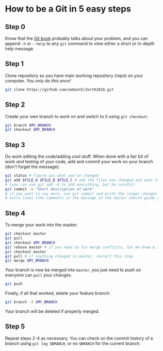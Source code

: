 # How to be a Git in 5 easy steps

## Step 0
Know that the [Git book](https://git-scm.com/book/en/v2) probably talks about
your problem, and you can append ``-h`` or ``--help`` to any `git` command to
view either a short or in-depth help message.

## Step 1
Clone repository so you have main working repository (repo) on your computer.
_You only do this once!_

```sh
git clone https://github.com/aebooth/ZorCK2016.git
```

## Step 2
Create your own branch to work on and switch to it using `git checkout`:
```sh
git branch $MY_BRANCH
git checkout $MY_BRANCH
```

## Step 3
Do work editing the code/adding cool stuff. When done with a fair bit of work
*and* testing of your code, add and commit your work on your branch (don't
forget the message):
```sh
git status # figure out what you've changed
git add $FILE_A $FILE_B $FILE_C # add the files you changed and want to commit
# (you can use git add -A to add everything, but be careful)
git commit -m "Short description of work"
# if you want to say more, use git commit and write the longer changes on
# extra lines (the comments in the message in the editor should guide you)
```

## Step 4
To merge your work into the master:
```sh
git checkout master
git pull
git checkout $MY_BRANCH
git rebase master # if you need to fix merge conflicts, let me know & I'll help
git checkout master
git pull # if anything changed in master, restart this step
git merge $MY_BRANCH
```

Your branch is now be merged into `master`, you just need to push so everyone 
can `pull` your changes.

```sh
git push
```

Finally, if all that worked, delete your feature branch:

```sh
git branch -d $MY_BRANCH
```

Your branch will be deleted if properly merged.

## Step 5
Repeat steps 2-4 as necessary. You can check on the commit history of a branch
using `git log $BRANCH`, or no `$BRANCH` for the current branch.
